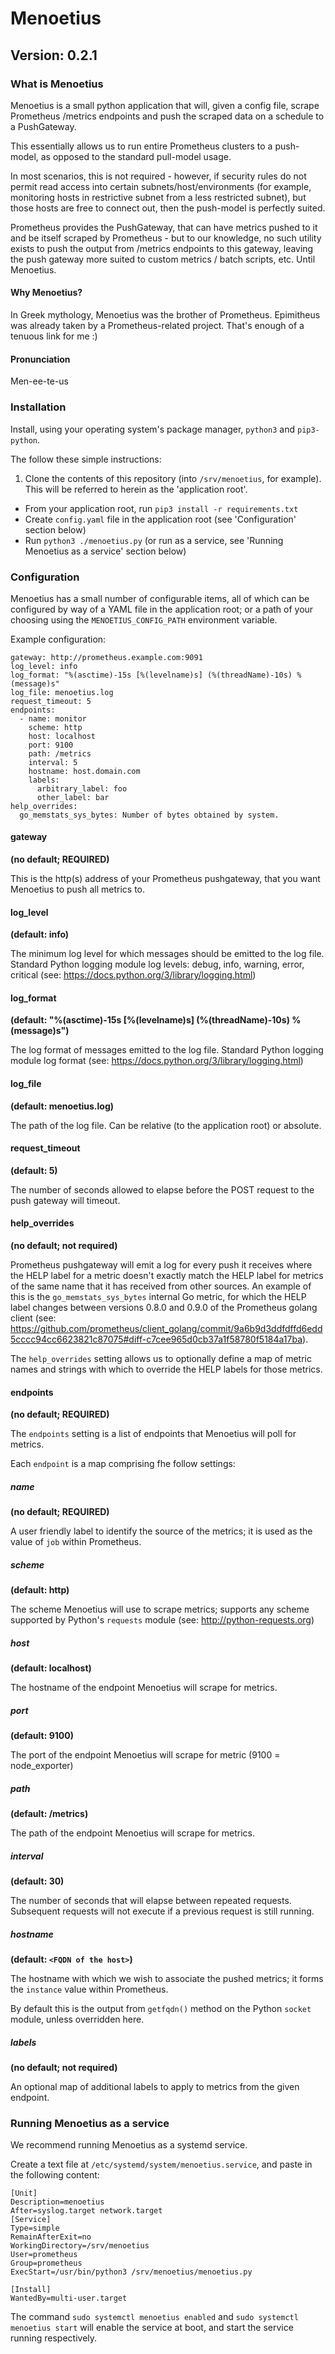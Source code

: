 # Menoetius
## Version: 0.2.1

### What is Menoetius

Menoetius is a small python application that will, given a config file, scrape Prometheus /metrics endpoints and push the scraped data on a schedule to a PushGateway.

This essentially allows us to run entire Prometheus clusters to a push-model, as opposed to the standard pull-model usage.

In most scenarios, this is not required - however, if security rules do not permit read access into certain subnets/host/environments (for example, monitoring hosts in restrictive subnet from a less restricted subnet), but those hosts are free to connect out, then the push-model is perfectly suited.

Prometheus provides the PushGateway, that can have metrics pushed to it and be itself scraped by Prometheus - but to our knowledge, no such utility exists to push the output from /metrics endpoints to this gateway, leaving the push gateway more suited to custom metrics / batch scripts, etc. Until Menoetius.

#### Why Menoetius?

In Greek mythology, Menoetius was the brother of Prometheus. Epimitheus was already taken by a Prometheus-related project. That's enough of a tenuous link for me :)

#### Pronunciation

Men-ee-te-us

### Installation

Install, using your operating system's package manager, `python3` and `pip3-python`.

The follow these simple instructions:

1. Clone the contents of this repository (into `/srv/menoetius`, for example). This will be referred to herein as the 'application root'.
* From your application root, run `pip3 install -r requirements.txt`
* Create `config.yaml` file in the application root (see 'Configuration' section below)
* Run `python3 ./menoetius.py` (or run as a service, see 'Running Menoetius as a service' section below)

### Configuration
Menoetius has a small number of configurable items, all of which can be configured by way of a YAML file in the application root; or a path of your choosing using the `MENOETIUS_CONFIG_PATH` environment variable.

Example configuration:
```
gateway: http://prometheus.example.com:9091
log_level: info
log_format: "%(asctime)-15s [%(levelname)s] (%(threadName)-10s) %(message)s"
log_file: menoetius.log
request_timeout: 5
endpoints:
  - name: monitor
    scheme: http
    host: localhost
    port: 9100
    path: /metrics
    interval: 5
    hostname: host.domain.com
    labels:
      arbitrary_label: foo
      other_label: bar
help_overrides:
  go_memstats_sys_bytes: Number of bytes obtained by system.
```

#### gateway
**(no default; REQUIRED)**

This is the http(s) address of your Prometheus pushgateway, that you want Menoetius to push all metrics to.

#### log_level
**(default: info)**

The minimum log level for which messages should be emitted to the log file. Standard Python logging module log levels: debug, info, warning, error, critical (see: https://docs.python.org/3/library/logging.html)

#### log_format
**(default: "%(asctime)-15s [%(levelname)s] (%(threadName)-10s) %(message)s")**

The log format of messages emitted to the log file. Standard Python logging module log format (see: https://docs.python.org/3/library/logging.html)

#### log_file
**(default: menoetius.log)**

The path of the log file. Can be relative (to the application root) or absolute.

#### request_timeout
**(default: 5)**

The number of seconds allowed to elapse before the POST request to the push gateway will timeout.

#### help_overrides
**(no default; not required)**

Prometheus pushgateway will emit a log for every push it receives where the HELP label for a metric doesn't exactly match the HELP label for metrics of the same name that it has received from other sources. An example of this is the `go_memstats_sys_bytes` internal Go metric, for which the HELP label changes between versions 0.8.0 and 0.9.0 of the Prometheus golang client (see: https://github.com/prometheus/client_golang/commit/9a6b9d3ddfdffd6edd5cccc94cc6623821c87075#diff-c7cee965d0cb37a1f58780f5184a17ba).

The `help_overrides` setting allows us to optionally define a map of metric names and strings with which to override the HELP labels for those metrics.

#### endpoints
**(no default; REQUIRED)**

The `endpoints` setting is a list of endpoints that Menoetius will poll for metrics.

Each `endpoint` is a map comprising fhe follow settings:

##### name
**(no default; REQUIRED)**

A user friendly label to identify the source of the metrics; it is used as the value of `job` within Prometheus.

##### scheme
**(default: http)**

The scheme Menoetius will use to scrape metrics; supports any scheme supported by Python's `requests` module (see: http://python-requests.org)

##### host
**(default: localhost)**

The hostname of the endpoint Menoetius will scrape for metrics.

##### port
**(default: 9100)**

The port of the endpoint Menoetius will scrape for metric (9100 = node_exporter)

##### path
**(default: /metrics)**

The path of the endpoint Menoetius will scrape for metrics.

##### interval
**(default: 30)**

The number of seconds that will elapse between repeated requests. Subsequent requests will not execute if a previous request is still running.

##### hostname
**(default: `<FQDN of the host>`)**

The hostname with which we wish to associate the pushed metrics; it forms the `instance` value within Prometheus.

By default this is the output from `getfqdn()` method on the Python `socket` module, unless overridden here.

##### labels
**(no default; not required)**

An optional map of additional labels to apply to metrics from the given endpoint.





### Running Menoetius as a service

We recommend running Menoetius as a systemd service.

Create a text file at `/etc/systemd/system/menoetius.service`, and paste in the following content:

```
[Unit]
Description=menoetius
After=syslog.target network.target
[Service]
Type=simple
RemainAfterExit=no
WorkingDirectory=/srv/menoetius
User=prometheus
Group=prometheus
ExecStart=/usr/bin/python3 /srv/menoetius/menoetius.py

[Install]
WantedBy=multi-user.target
```

The command `sudo systemctl menoetius enabled` and `sudo systemctl menoetius start` will enable the service at boot, and start the service running respectively.
